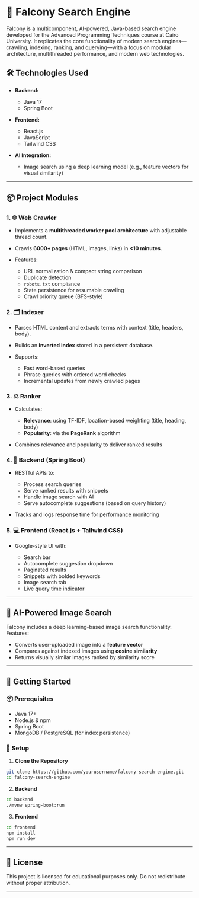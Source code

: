 # 🦅 Falcony Search Engine

Falcony is a multicomponent, AI-powered, Java-based search engine developed for the Advanced Programming Techniques course at Cairo University. It replicates the core functionality of modern search engines—crawling, indexing, ranking, and querying—with a focus on modular architecture, multithreaded performance, and modern web technologies.

## 🛠️ Technologies Used

* **Backend:**

  * Java 17
  * Spring Boot
* **Frontend:**

  * React.js
  * JavaScript
  * Tailwind CSS
* **AI Integration:**

  * Image search using a deep learning model (e.g., feature vectors for visual similarity)

---

## 📦 Project Modules

### 1. 🌐 Web Crawler

* Implements a **multithreaded worker pool architecture** with adjustable thread count.
* Crawls **6000+ pages** (HTML, images, links) in **<10 minutes**.
* Features:

  * URL normalization & compact string comparison
  * Duplicate detection
  * `robots.txt` compliance
  * State persistence for resumable crawling
  * Crawl priority queue (BFS-style)

### 2. 🗂️ Indexer

* Parses HTML content and extracts terms with context (title, headers, body).
* Builds an **inverted index** stored in a persistent database.
* Supports:

  * Fast word-based queries
  * Phrase queries with ordered word checks
  * Incremental updates from newly crawled pages

### 3. ⚖️ Ranker

* Calculates:

  * **Relevance**: using TF-IDF, location-based weighting (title, heading, body)
  * **Popularity**: via the **PageRank** algorithm
* Combines relevance and popularity to deliver ranked results

### 4. 🔌 Backend (Spring Boot)

* RESTful APIs to:

  * Process search queries
  * Serve ranked results with snippets
  * Handle image search with AI
  * Serve autocomplete suggestions (based on query history)
* Tracks and logs response time for performance monitoring

### 5. 💻 Frontend (React.js + Tailwind CSS)

* Google-style UI with:

  * Search bar
  * Autocomplete suggestion dropdown
  * Paginated results
  * Snippets with bolded keywords
  * Image search tab
  * Live query time indicator

---

## 🤖 AI-Powered Image Search

Falcony includes a deep learning-based image search functionality. Features:

* Converts user-uploaded image into a **feature vector**
* Compares against indexed images using **cosine similarity**
* Returns visually similar images ranked by similarity score

---

## 🚀 Getting Started

### 📦 Prerequisites

* Java 17+
* Node.js & npm
* Spring Boot
* MongoDB / PostgreSQL (for index persistence)

### 🔧 Setup

1. **Clone the Repository**

```bash
git clone https://github.com/yourusername/falcony-search-engine.git
cd falcony-search-engine
```

2. **Backend**

```bash
cd backend
./mvnw spring-boot:run
```

3. **Frontend**

```bash
cd frontend
npm install
npm run dev
```

---

## 📃 License

This project is licensed for educational purposes only. Do not redistribute without proper attribution.

---

